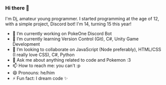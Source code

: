 ### Hi there 👋
I'm Dj, amateur young programmer. I started programming at the age of 12, with a simple project, Discord bot! I'm 14, turning 15 this year!

- 🔭 I’m currently working on PokeOne Discord Bot
- 🌱 I’m currently learning Version Control (Git), C#, Unity Game Development
- 👯 I’m looking to collaborate on JavaScript (Node preferably), HTML/CSS (I really love CSS), C#, Python
- 💬 Ask me about anything related to code and Pokemon :3
- 📫 How to reach me: you can't :p
- 😄 Pronouns: he/him
- ⚡ Fun fact: I dream code ✨
